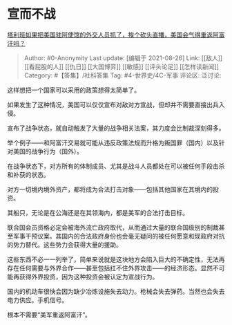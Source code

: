 # 宣而不战
[塔利班如果把美国驻阿使馆的外交人员抓了，挨个砍头直播，美国会气得重返阿富汗吗？](https://www.zhihu.com/question/479900830/answer/2085096090)

> Author: #0-Anonymity
> Last update: [编辑于 2021-08-26]
> Link: [[敌人]] [[看屁股的人]] [[仇日]] [[大国博弈]] [[敏感]] [[评头论足]] [[怎样读新闻]]
> Category: #【答集】/社科答集
> Tag: #4-世界史/4C-军事
> 评论区:
> 泛讨论:

这样想把一个国家可以采用的政策想得太简单了。

如果发生了这种情况，美国可以仅仅宣布对敌对方宣战，但却并不需要直接出兵入侵。

宣布了战争状态，就自动触发了大量的战争相关法案，其力度会比制裁深刻得多。

举个例子——和阿富汗交易就可能从违反政策法规而升格为叛国罪（国内）以及针对美国的战争行为（国外）。

在战争状态下，对方所有的体制成员、尤其是战斗人员都处在可以被任何手段击杀和补获的状态。

对方一切境内境外资产，都将成为合法打击对象——包括其他国家在其境内的投资。

其船只，无论是在公海还是在其领海内，都是美军的合法打击目标。

联合国会员资格必定会被海外流亡政府取代，从而通过大量的联合国级别的制裁甚至军事干预议案。其国内的合法政府身份也会毫无疑问的被任何愿意和现政府对抗的势力替代。这些势力会获得大量的援助。

这些东西不必一一列举了，简单来说就是这块地方会陷入巨大的不确定性，无法再存在任何需要与外界合作——甚至包括扛不住外界攻击——的经济形态。显然不可能再获得外界投资，因为这种投资会被认定为宣战行为。

国内的机动车很快会因为缺少冶炼设施失去动力。枪械会失去弹药。当然也会失去电力供应。手机信号。

根本不需要“美军重返阿富汗”。
